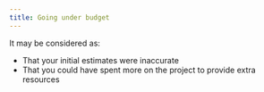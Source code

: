 ```yaml
---
title: Going under budget
---
```

It may be considered as:
- That your initial estimates were inaccurate
- That you could have spent more on the project to provide extra resources